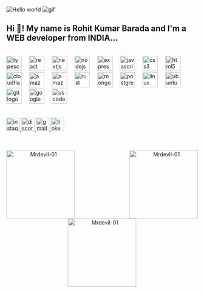 <!-- Banner Image -->
<img src="https://raw.githubusercontent.com/sagar-viradiya/sagar-viradiya/master/resources/banner.png" alt="Hello world">

<!-- GIF -->
<img src="https://media.tenor.com/UttC4AITYR4AAAAd/full-stack-developer.gif" alt="gif">

<!-- Introduction -->
<h2 align="left">Hi 👋! My name is Rohit Kumar Barada and I'm a WEB developer from INDIA...</h2>
<br>
<!-- Skills Section -->
<div align="left">
  <img src="https://cdn.jsdelivr.net/gh/devicons/devicon/icons/typescript/typescript-original.svg" height="40" alt="typescript logo" />
  <img width="12" />
  <img src="https://cdn.jsdelivr.net/gh/devicons/devicon/icons/react/react-original.svg" height="40" alt="react logo" />
  <img width="12" />
  <img src="https://img.shields.io/badge/Next.js-000000?logo=nextdotjs&logoColor=white&style=for-the-badge" height="40" alt="nextjs logo" />
  <img width="12" />
  <!-- Add other skills logos similarly -->
  <img src="https://cdn.jsdelivr.net/gh/devicons/devicon/icons/nodejs/nodejs-original.svg" height="40" alt="nodejs logo" />
  <img width="12" />
  <img src="https://img.shields.io/badge/Express-000000?logo=express&logoColor=white&style=for-the-badge" height="40" alt="express logo" />
  <img width="12" />
  <img src="https://cdn.jsdelivr.net/gh/devicons/devicon/icons/javascript/javascript-original.svg" height="40" alt="javascript logo" />
  <img width="12" />
  <img src="https://cdn.jsdelivr.net/gh/devicons/devicon/icons/css3/css3-original.svg" height="40" alt="css3 logo" />
  <img width="12" />
  <img src="https://cdn.jsdelivr.net/gh/devicons/devicon/icons/html5/html5-original.svg" height="40" alt="html5 logo" />
  <img width="12" />
  <img src="https://skillicons.dev/icons?i=cloudflare" height="40" alt="cloudflare logo" />
  <img width="12" />
  <img src="https://skillicons.dev/icons?i=aws" height="40" alt="amazonwebservices logo" />
  <img width="12" />
  <img src="https://skillicons.dev/icons?i=dynamodb" height="40" alt="amazondynamodb logo" />
  <img width="12" />
  <img src="https://img.shields.io/badge/Rust-000000?logo=rust&logoColor=white&style=for-the-badge" height="40" alt="rust logo" />
  <img width="12" />
  <img src="https://cdn.jsdelivr.net/gh/devicons/devicon/icons/mongodb/mongodb-original.svg" height="40" alt="mongodb logo" />
  <img width="12" />
  <img src="https://cdn.jsdelivr.net/gh/devicons/devicon/icons/postgresql/postgresql-original.svg" height="40" alt="postgresql logo" />
  <img width="12" />
  <img src="https://cdn.jsdelivr.net/gh/devicons/devicon/icons/linux/linux-original.svg" height="40" alt="linux logo" />
  <img width="12" />
  <img src="https://cdn.simpleicons.org/ubuntu/E95420" height="40" alt="ubuntu logo" />
  <img width="12" />
  <img src="https://cdn.jsdelivr.net/gh/devicons/devicon/icons/git/git-original.svg" height="40" alt="git logo" />
  <img width="12" />
  <img src="https://cdn.jsdelivr.net/gh/devicons/devicon/icons/googlecloud/googlecloud-original.svg" height="40" alt="googlecloud logo" />
  <img width="12" />
  <img src="https://cdn.jsdelivr.net/gh/devicons/devicon/icons/vscode/vscode-original.svg" height="40" alt="vscode logo" />
</div>
<br>
<br>
<!-- Social Links -->
<div align="left">
  <a href="https://www.instagram.com/rohit_.ku_/" target="_blank">
    <img src="https://img.shields.io/static/v1?message=Instagram&logo=instagram&label=&color=E4405F&logoColor=white&labelColor=&style=for-the-badge" height="35" alt="instagram logo" />
  </a>
  <a href="https://discord/rohit_ku_barada" target="_blank">
    <img src="https://img.shields.io/static/v1?message=Discord&logo=discord&label=%20%20&color=7289DA&logoColor=white&labelColor=&style=for-the-badge" height="35" alt="discord logo" />
  </a>
  <a href="www.rohitbarada@gmail.com" target="_blank">
    <img src="https://img.shields.io/static/v1?message=Gmail&logo=gmail&label=&color=D14836&logoColor=white&labelColor=&style=for-the-badge" height="35" alt="gmail logo" />
  </a>
  <a href="https://www.linkedin.com/in/rohit-kumar-barada-a193b4235/" target="_blank">
    <img src="https://img.shields.io/static/v1?message=LinkedIn&logo=linkedin&label=&color=0077B5&logoColor=white&labelColor=&style=for-the-badge" height="35" alt="linkedin logo" />
  </a>
</div>
<br>
<br>
<!-- Stats -->
<p align="center">
  
<img align="left" height="180em" src="https://github-readme-stats.vercel.app/api?username=Mrdevil-01&show_icons=true&locale=en&theme=radical" alt="Mrdevil-01" />

<img align="right" height="180em" src="https://github-readme-streak-stats.herokuapp.com/?user=Mrdevil-01&theme=radical" alt="Mrdevil-01" />
<br>
<br>
<img align="center" height="180em" src="https://github-readme-stats.vercel.app/api/top-langs/?username=Mrdevil-01&layout=compact&theme=radical" alt=Mrdevil-01 />
</p>
